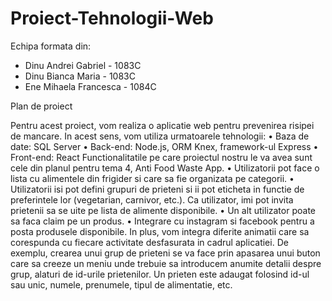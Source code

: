 # Proiect-Tehnologii-Web
Echipa formata din: 
- Dinu Andrei Gabriel - 1083C
- Dinu Bianca Maria - 1083C
- Ene Mihaela Francesca - 1084C

Plan de proiect

Pentru acest proiect, vom realiza o aplicatie web pentru prevenirea risipei de mancare. In acest sens, vom utiliza urmatoarele tehnologii:
•	Baza de date: SQL Server
•	Back-end: Node.js, ORM Knex, framework-ul Express
•	Front-end: React
Functionalitatile pe care proiectul nostru le va avea sunt cele din planul pentru tema 4, Anti Food Waste App.
•	Utilizatorii pot face o lista cu alimentele din frigider si care sa fie organizata pe categorii.
•	Utilizatorii isi pot defini grupuri de prieteni si ii pot eticheta in functie de preferintele lor (vegetarian, carnivor, etc.). Ca utilizator, imi pot invita prietenii sa se uite pe lista de alimente disponibile. 
•	Un alt utilizator poate sa faca claim pe un produs. 
•	Integrare cu instagram si facebook pentru a posta produsele disponibile.
In plus, vom integra diferite animatii care sa corespunda cu fiecare activitate desfasurata in cadrul aplicatiei. De exemplu, crearea unui grup de prieteni se va face prin apasarea unui buton care sa creeze un meniu unde trebuie sa introducem anumite detalii despre grup, alaturi de id-urile prietenilor. Un prieten este adaugat folosind id-ul sau unic, numele, prenumele, tipul de alimentatie, etc.   
